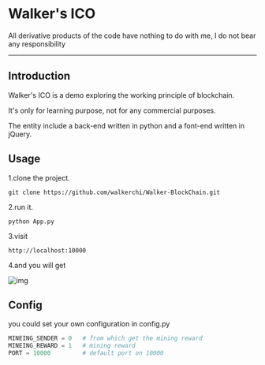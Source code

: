 # Walker's ICO

All derivative products of the code have nothing to do with me, I do not bear any responsibility

****

## Introduction

Walker's ICO is a demo exploring the working principle of blockchain. 

It's only for learning purpose, not for any commercial purposes.

The entity include a back-end written in python and a font-end written in jQuery.



## Usage

1.clone the project.
```
git clone https://github.com/walkerchi/Walker-BlockChain.git
```

2.run it.

```shell
python App.py
```

3.visit

```
http://localhost:10000
```

4.and you will get

![img](E:\vscode_working_space\Python\learning\BlockChain\README.assets\20200806115916.png)





## Config

you could set your own configuration in config.py

```python
MINEING_SENDER = 0   # from which get the mining reward
MINEING_REWARD = 1   # mining reward 
PORT = 10000         # default port on 10000
```

